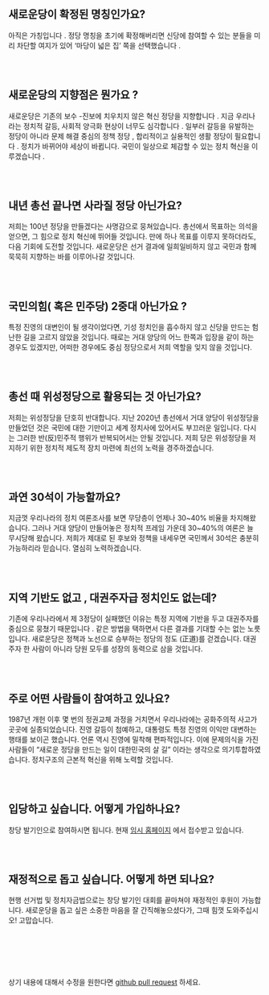 ## 새로운당이 확정된 명칭인가요?
아직은 가칭입니다 . 정당 명칭을 초기에 확정해버리면 신당에 참여할 수 있는 분들을 미리 차단할 여지가 있어 ‘마당이 넓은 집’ 쪽을 선택했습니다 .
### &nbsp;  
## 새로운당의 지향점은 뭔가요 ?
새로운당은 기존의 보수 -진보에 치우치지 않은 혁신 정당을 지향합니다 . 지금 우리나라는 정치적 갈등, 사회적 양극화 현상이 너무도 심각합니다 . 일부러 갈등을 유발하는 정당이 아니라 문제 해결 중심의 정책 정당 , 합리적이고 실용적인 생활 정당이 필요합니다 . 정치가 바뀌어야 세상이 바뀝니다. 국민이 일상으로 체감할 수 있는 정치 혁신을 이루겠습니다 .
### &nbsp;  
## 내년 총선 끝나면 사라질 정당 아닌가요?
저희는 100년 정당을 만들겠다는 사명감으로 뭉쳐있습니다. 총선에서 목표하는 의석을 얻으면, 그 힘으로 정치 혁신에 뛰어들 것입니다. 만에 하나 목표를 이루지 못하더라도, 다음 기회에 도전할 것입니다. 새로운당은 선거 결과에 일희일비하지 않고 국민과 함께 묵묵히 지향하는 바를 이루어나갈 것입니다.
### &nbsp;  
## 국민의힘( 혹은 민주당) 2중대 아닌가요 ?
특정 진영의 대변인이 될 생각이었다면, 기성 정치인을 흡수하지 않고 신당을 만드는 험난한 길을 고르지 않았을 것입니다. 때로는 거대 양당의 어느 한쪽과 입장을 같이 하는 경우도 있겠지만, 어떠한 경우에도 중심 정당으로서 저희 역할을 잊지 않을 것입니다.
### &nbsp;  
## 총선 때 위성정당으로 활용되는 것 아닌가요?
저희는 위성정당을 단호히 반대합니다. 지난 2020년 총선에서 거대 양당이 위성정당을 만들었던 것은 국민에 대한 기만이고 세계 정치사에 있어서도 부끄러운 일입니다. 다시는 그러한 반(反)민주적 행위가 반복되어서는 안될 것입니다. 저희 당은 위성정당을 저지하기 위한 정치적 제도적 장치 마련에 최선의 노력을 경주하겠습니다.
### &nbsp;  
## 과연 30석이 가능할까요?
지금껏 우리나라의 정치 여론조사를 보면 무당층이 언제나 30\~40% 비율을 차지해왔습니다. 그러나 거대 양당이 만들어놓은 정치적 프레임 가운데 30\~40%의 여론은 늘 무시당해 왔습니다. 저희가 제대로 된 후보와 정책을 내세우면 국민께서 30석은 충분히 가능하리라 믿습니다. 열심히 노력하겠습니다.
### &nbsp;  
## 지역 기반도 없고 , 대권주자급 정치인도 없는데?
기존에 우리나라에서 제 3정당이 실패했던 이유는 특정 지역에 기반을 두고 대권주자를 중심으로 뭉쳤기 때문입니다 . 같은 방법을 택하면서 다른 결과를 기대할 수는 없는 노릇입니다. 새로운당은 정책과 노선으로 승부하는 정당의 정도 (正道)를 걷겠습니다. 대권 주자 한 사람이 아니라 당원 모두를 성장의 동력으로 삼을 것입니다.
### &nbsp;  
## 주로 어떤 사람들이 참여하고 있나요?
1987년 개헌 이후 몇 번의 정권교체 과정을 거치면서 우리나라에는 공화주의적 사고가 곳곳에 실종되었습니다. 진영 갈등이 첨예하고, 대통령도 특정 진영의 이익만 대변하는 행태를 보이곤 했습니다. 언론 역시 진영에 밀착해 편파적입니다. 이에 문제의식을 가진 사람들이 “새로운 정당을 만드는 일이 대한민국의 살 길” 이라는 생각으로 의기투합하였습니다. 정치구조의 근본적 혁신을 위해 노력할 것입니다.
### &nbsp;  
## 입당하고 싶습니다. 어떻게 가입하나요?
창당 발기인으로 참여하시면 됩니다. 현재 [임시 홈페이지](https://newparty.co.kr) 에서 접수받고 있습니다.
### &nbsp;  
## 재정적으로 돕고 싶습니다. 어떻게 하면 되나요?
현행 선거법 및 정치자금법으로는 창당 발기인 대회를 끝마쳐야 재정적인 후원이 가능합니다. 새로운당을 돕고 싶은 소중한 마음을 잘 간직해놓으셨다가, 그때 힘껏 도와주십시오! 고맙습니다.
### &nbsp;  
### &nbsp;  
상기 내용에 대해서 수정을 원한다면 [github pull request](https://github.com/lcw99/newparty-cms) 하세요.